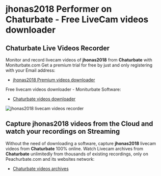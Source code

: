 # jhonas2018 Performer on Chaturbate - Free LiveCam videos downloader

## Chaturbate Live Videos Recorder

Monitor and record livecam videos of **jhonas2018** from **Chaturbate** with Moniturbate.com
Get a premium trial for free by just and only registering with your Email address:
* [jhonas2018 Premium videos downloader](https://moniturbate.com/request-demo-licence-key.html)

Free livecam videos downloader - Moniturbate Software:
* [Chaturbate videos downloader](https://moniturbate.com/moniturbate-download-software.html)

![jhonas2018 livecam videos recorder](https://peachurnet.com/templates/moniturbate-software.png)


## Capture jhonas2018 videos from the Cloud and watch your recordings on Streaming

Without the need of downloading a software, capture **jhonas2018** livecam videos from **Chaturbate** 100% online.
Watch Livecam archives from **Chaturbate** unlimitedly from thousands of existing recordings, only on Peachurbate.com and its websites network:
* [Chaturbate videos archives](https://peachurnet.com/)